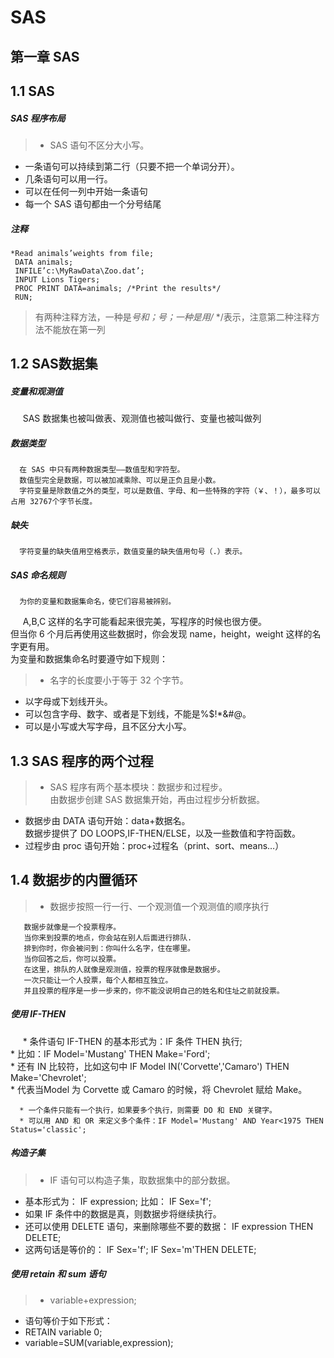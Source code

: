 # SAS   
## 第一章 SAS 
## 1.1 SAS 
##### SAS  程序布局
> * SAS 语句不区分大小写。  
* 一条语句可以持续到第二行（只要不把一个单词分开）。  
* 几条语句可以用一行。  
* 可以在任何一列中开始一条语句
* 每一个 SAS 语句都由一个分号结尾

##### 注释
    *Read animals’weights from file;
     DATA animals;
     INFILE’c:\MyRawData\Zoo.dat’;
     INPUT Lions Tigers;
     PROC PRINT DATA=animals; /*Print the results*/
     RUN;

> 有两种注释方法，一种是*号和；号；一种是用/* */表示，注意第二种注释方法不能放在第一列  

## 1.2 SAS数据集   
##### 变量和观测值
      SAS 数据集也被叫做表、观测值也被叫做行、变量也被叫做列
##### 数据类型  
      在 SAS 中只有两种数据类型——数值型和字符型。  
      数值型完全是数据，可以被加减乘除、可以是正负且是小数。  
      字符变量是除数值之外的类型，可以是数值、字母、和一些特殊的字符（￥、！），最多可以占用 32767个字节长度。
##### 缺失  
      字符变量的缺失值用空格表示，数值变量的缺失值用句号（.）表示。  
##### SAS 命名规则  
      为你的变量和数据集命名，使它们容易被辨别。  
      A,B,C 这样的名字可能看起来很完美，写程序的时候也很方便。  
      但当你 6 个月后再使用这些数据时，你会发现 name，height，weight 这样的名字更有用。  
      为变量和数据集命名时要遵守如下规则：
>* 名字的长度要小于等于 32 个字节。  
* 以字母或下划线开头。  
* 可以包含字母、数字、或者是下划线，不能是%$!*&#@。  
* 可以是小写或大写字母，且不区分大小写。

## 1.3 SAS  程序的两个过程  
>* SAS 程序有两个基本模块：数据步和过程步。  
  由数据步创建 SAS 数据集开始，再由过程步分析数据。  
* 数据步由 DATA 语句开始：data+数据名。  
  数据步提供了 DO LOOPS,IF-THEN/ELSE，以及一些数值和字符函数。  
* 过程步由 proc 语句开始：proc+过程名（print、sort、means…）  

## 1.4  数据步的内置循环  
>* 数据步按照一行一行、一个观测值一个观测值的顺序执行    

       数据步就像是一个投票程序。  
       当你来到投票的地点，你会站在别人后面进行排队.  
       排到你时，你会被问到：你叫什么名字，住在哪里。  
       当你回答之后，你可以投票。  
       在这里，排队的人就像是观测值，投票的程序就像是数据步。  
       一次只能让一个人投票，每个人都相互独立。  
       并且投票的程序是一步一步来的，你不能没说明自己的姓名和住址之前就投票。




##### 使用 IF-THEN  
      * 条件语句 IF-THEN 的基本形式为：IF 条件 THEN 执行;  
      * 比如：IF Model='Mustang' THEN Make='Ford';  
      * 还有 IN 比较符，比如这句中 IF Model IN('Corvette','Camaro') THEN Make='Chevrolet';    
      * 代表当Model 为 Corvette 或 Camaro 的时候，将 Chevrolet 赋给 Make。
        
      * 一个条件只能有一个执行，如果要多个执行，则需要 DO 和 END 关键字。    
      * 可以用 AND 和 OR 来定义多个条件：IF Model='Mustang' AND Year<1975 THEN Status='classic';

##### 构造子集  
>* IF 语句可以构造子集，取数据集中的部分数据。  
* 基本形式为： IF expression; 比如： IF Sex='f';  
* 如果 IF 条件中的数据是真，则数据步将继续执行。  
* 还可以使用 DELETE 语句，来删除哪些不要的数据： IF expression THEN DELETE;  
* 这两句话是等价的： IF Sex='f'; IF Sex='m'THEN DELETE;

##### 使用 retain 和 sum 语句  
>* variable+expression;  
* 语句等价于如下形式：  
* RETAIN variable 0;  
* variable=SUM(variable,expression);

